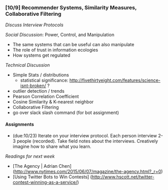 ### [10/9] Recommender Systems, Similarity Measures, Collaborative Filtering

_Discuss Interview Protocols_

_Social Discussion_: Power, Control, and Manipulation
- The same systems that can be useful can also manipulate
- The role of trust in information ecologies
- How systems get regulated

_Technical Discussion_
- Simple Stats / distributions
  - statistical significance: http://fivethirtyeight.com/features/science-isnt-broken/ ?
- outlier detection / trends
- Pearson Correlation Coefficient
- Cosine Similarity & K-nearest neighbor
- Collaborative Filtering
- go over slack slash command (for bot assignment)

#### Assignments
- (due:10/23) Iterate on your interview protocol. Each person interview 2-3 people (recorded). Take field notes about the interviews.  Creatively imagine how to share what you learn. 

_Readings for next week_
- [The Agency | Adrian Chen] (http://www.nytimes.com/2015/06/07/magazine/the-agency.html?_r=0)
- [Using Twitter Bots to Win Contests] (http://www.hscott.net/twitter-contest-winning-as-a-service/)
